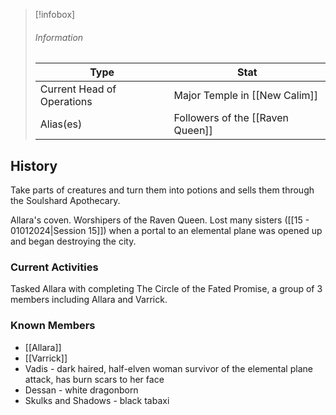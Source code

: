 > [!infobox]
> ######  Information
> Type |  Stat |
> ---|---|
> Current Head of Operations |  Major Temple in [[New Calim]]  |
> Alias(es) | Followers of the [[Raven Queen]] |

## History
Take parts of creatures and turn them into potions and sells them through the Soulshard Apothecary.

Allara's coven. Worshipers of the Raven Queen. Lost many sisters ([[15 - 01012024|Session 15]]) when a portal to an elemental plane was opened up and began destroying the city.

### Current Activities
Tasked Allara with completing The Circle of the Fated Promise, a group of 3 members including Allara and Varrick. 

### Known Members
- [[Allara]] 
- [[Varrick]] 
- Vadis - dark haired, half-elven woman survivor of the elemental plane attack, has burn scars to her face
- Dessan - white dragonborn
- Skulks and Shadows - black tabaxi